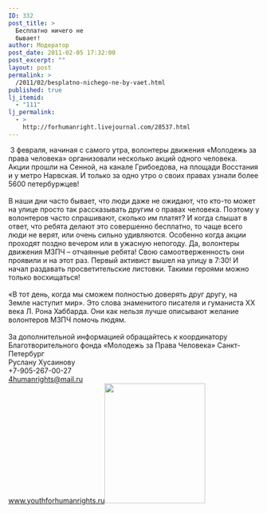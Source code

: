 ```yaml
---
ID: 332
post_title: >
  Бесплатно ничего не
  бывает!
author: Модератор
post_date: 2011-02-05 17:32:00
post_excerpt: ""
layout: post
permalink: >
  /2011/02/besplatno-nichego-ne-by-vaet.html
published: true
lj_itemid:
  - "111"
lj_permalink:
  - >
    http://forhumanright.livejournal.com/28537.html
---
```

&nbsp;3 февраля, начиная с самого утра, волонтеры движения &laquo;Молодежь за права человека&raquo; организовали несколько акций одного человека. Акции прошли на Сенной, на канале Грибоедова, на площади Восстания и у метро Нарвская. И только за одно утро о своих правах узнали более 5600 петербуржцев! <br /><br />В наши дни часто бывает, что люди даже не ожидают, что кто-то может на улице просто так рассказывать другим о правах человека. Поэтому у волонтеров часто спрашивают, сколько им платят? И когда слышат в ответ, что ребята делают это совершенно бесплатно, то чаще всего люди не верят, или очень сильно удивляются. Особенно когда акции проходят поздно вечером или в ужасную непогоду. Да, волонтеры движения МЗПЧ &ndash; отчаянные ребята! Свою самоотверженность они проявили и на этот раз. Первый активист вышел на улицу в 7:30! И начал раздавать просветительские листовки. Такими героями можно только восхищаться!<br /><br />&laquo;В тот день, когда мы сможем полностью доверять друг другу, на Земле наступит мир&raquo;. Это слова знаменитого писателя и гуманиста ХХ века Л. Рона Хаббарда. Они как нельзя лучше описывают желание волонтеров МЗПЧ помочь людям.<br /><br />За дополнительной информацией обращайтесь к координатору<br />Благотворительного фонда &laquo;Молодежь за Права Человека&raquo; Санкт-Петербург<br />Руслану Хусаинову<br />+7-905-267-00-27<br />4humanrights@mail.ru<br />www.youthforhumanrights.ru<a href="http://pics.livejournal.com/forhumanright/pic/00001exb/"><img width="202" height="240" border="0" alt="" src="http://pics.livejournal.com/forhumanright/pic/00001exb" /></a>